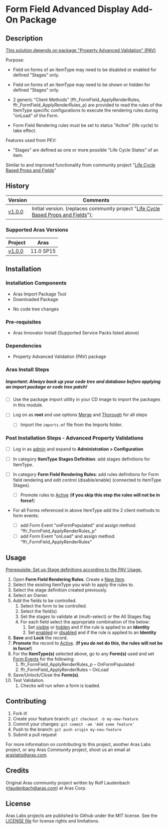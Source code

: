 # Form Field Advanced Display Add-On Package

## Description

<u>This solution depends on package "[Property Advanced Validation](???)" (PAV)</u>

Purpose:

* Field on forms of an ItemType may need to be disabled or enabled for defined "Stages” only.
* Field on forms of an ItemType may need to be shown or hidden for defined "Stages” only.

* 2 generic "Client Methods" (ffr_FormField_ApplyRenderRules, ffr_FormField_ApplyRenderRules_p) are provided to read the rules of the ItemType specific configurations to execute the rendering rules during "onLoad” of the Form.
* Form Field Rendering rules must be set to status "Active" (life cycle) to take effect.

Features used from PEV:

* "Stages" are defined as one or more possible "Life Cycle States" of an item.

Similar to and improved functionality from community project "[Life Cycle Based Props and Fields](<https://github.com/ArasLabs/lc-based-props-and-fields>)"


## History

| Version    | Comments                                                     |
| ---------- | ------------------------------------------------------------ |
| [v1.0.0]() | Initial version. (replaces community project "[Life Cycle Based Props and Fields](<https://github.com/ArasLabs/lc-based-props-and-fields>)"); |

### Supported Aras Versions

| Project    | Aras      |
| ---------- | --------- |
| [v1.0.0]() | 11.0 SP15 |

## Installation

### Installation Components

* Aras Import Package Tool
* Downloaded Package

- No code tree changes


### Pre-requisites

* Aras Innovator Install (Supported Service Packs listed above)

### Dependencies

* Property Advanced Validation (PAV) package

### Aras Install Steps

##### Important: **Always back up your code tree and database before applying an import package or code tree patch!**

- [ ] Use the package import utility in your CD image to import the packages in this module. 

- [ ] Log on as **root** and use options <u>Merge</u> and <u>Thorough</u> for all steps

  - [ ] Import the `imports.mf` file from the Imports folder.

### Post Installation Steps - Advanced Property Validations

- [ ] Log in as <u>admin</u> and expand to **Administration > Configuration**
- [ ] In category **ItemType Stages Definition**:  add stages definitions for ItemType.
- [ ] In category **Form Field Rendering Rules**:  add rules definitions for Form field rendering and edit control (disable/enable) (connected to ItemType Stages).

    - [ ] Promote rules to <u>Active</u> (**If you skip this step the rules will not be in force!**)

- For all Forms referenced in above ItemType add the 2 client methods to form events:

   - [ ] add Form Event "onFormPopulated" and assign method: "ffr_FormField_ApplyRenderRules_p"
   - [ ] add Form Event "onLoad" and assign method: "ffr_FormField_ApplyRenderRules"

## Usage

<u>Prerequisite: Set up Stage definitions according to the PAV Usage.</u>

1. Open **Form Field Rendering Rules**. Create a <u>New Item</u>.
2. Select the existing ItemType you wish to apply the rules to.
3. Select the stage definition created previously.
4. Select an Owner.
5. Add the fields to be controlled.
   1. Select the form to be controlled.
   2. Select the field(s)
   3. Set the stages to validate at (multi-select) or the All Stages flag
   4. For each field select the appropriate combination of the below:
      1. Set <u>visible</u> or <u>hidden</u> and if the rule is applied to an **Identity**
      2. Set <u>enabled</u> or <u>disabled</u> and if the rule is applied to an **Identity**
6. **Save** and **Lock** the record.
7. **Promote** the record to <u>Active</u>. (**If you do not do this, the rules will not be in force!**)
8. For the **ItemType(s)** selected above, go to any **Form(s)** used and set <u>Form Events</u> for the following:
   1. ffr_FormField_ApplyRenderRules_p – OnFormPopulated
   2. ffr_FormField_ApplyRenderRules – OnLoad
9. Save/Unlock/Close the **Form(s)**.
10. Test Validation.
    1. Checks will run when a form is loaded.

## Contributing

1. Fork it!
2. Create your feature branch: `git checkout -b my-new-feature`
3. Commit your changes: `git commit -am 'Add some feature'`
4. Push to the branch: `git push origin my-new-feature`
5. Submit a pull request

For more information on contributing to this project, another Aras Labs project, or any Aras Community project, shoot us an email at araslabs@aras.com.

## Credits

Original Aras community project written by Rolf Laudenbach (rlaudenbach@aras.com) at Aras Corp.

## License

Aras Labs projects are published to Github under the MIT license. See the [LICENSE file](./LICENSE.md) for license rights and limitations.
